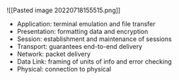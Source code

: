 ![[Pasted image 20220718155515.png]]
- Application: terminal emulation and file transfer
- Presentation: formatting data and encryption
- Session: establishment and maintenance of sessions
- Transport: guarantees end-to-end delivery
- Network: packet delivery
- Data Link: framing of units of info and error checking
- Physical: connection to physical

